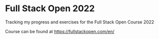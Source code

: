 # Full Stack Open 2022
Tracking my progress and exercises for the Full Stack Open Course 2022

Course can be found at https://fullstackopen.com/en/
